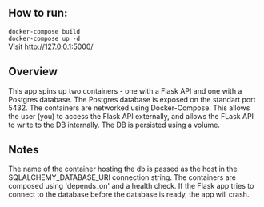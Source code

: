 ## How to run:
```docker-compose build``` <br/>
```docker-compose up -d``` <br/>
Visit http://127.0.0.1:5000/

## Overview

This app spins up two containers - one with a Flask API and one with a Postgres database. The Postgres database is exposed on the standart port 5432. The containers are networked using Docker-Compose. This allows the user (you) to access the Flask API externally, and allows the FLask API to write to the DB internally. The DB is persisted using a volume.

## Notes
The name of the container hosting the db is passed as the host in the SQLALCHEMY_DATABASE_URI connection string.
The containers are composed using 'depends_on' and a health check. If the Flask app tries to connect to the database before the database is ready, the app will crash.